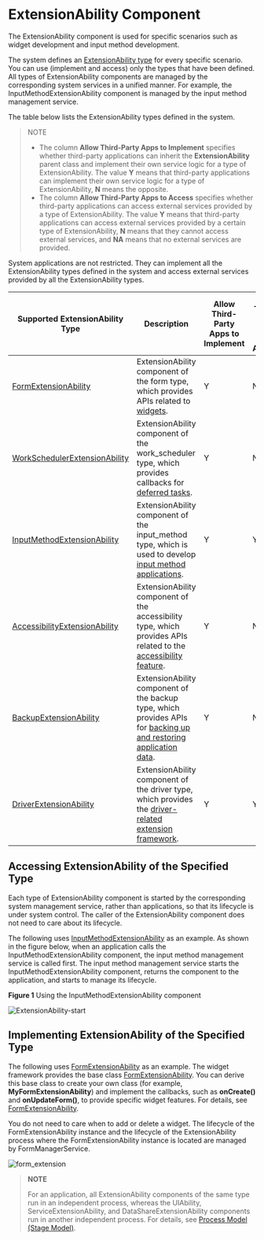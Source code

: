# ExtensionAbility Component


The ExtensionAbility component is used for specific scenarios such as widget development and input method development.


The system defines an [ExtensionAbility type](../reference/apis-ability-kit/js-apis-bundleManager.md#extensionabilitytype) for every specific scenario. You can use (implement and access) only the types that have been defined. All types of ExtensionAbility components are managed by the corresponding system services in a unified manner. For example, the InputMethodExtensionAbility component is managed by the input method management service.

The table below lists the ExtensionAbility types defined in the system.

> NOTE
> 
> - The column **Allow Third-Party Apps to Implement** specifies whether third-party applications can inherit the **ExtensionAbility** parent class and implement their own service logic for a type of ExtensionAbility. The value **Y** means that third-party applications can implement their own service logic for a type of ExtensionAbility, **N** means the opposite.
> - The column **Allow Third-Party Apps to Access** specifies whether third-party applications can access external services provided by a type of ExtensionAbility. The value **Y** means that third-party applications can access external services provided by a certain type of ExtensionAbility, **N** means that they cannot access external services, and **NA** means that no external services are provided.

System applications are not restricted. They can implement all the ExtensionAbility types defined in the system and access external services provided by all the ExtensionAbility types.

| Supported ExtensionAbility Type                | Description| Allow Third-Party Apps to Implement                 | Allow Third-Party Apps to Access                                                |
| ------------------------ | -------- | ------------------------------------------------------------ | ------------------------------------------------------------ |
| [FormExtensionAbility](../reference/apis-form-kit/js-apis-app-form-formExtensionAbility.md)                 | ExtensionAbility component of the form type, which provides APIs related to [widgets](../form/formkit-overview.md).     | Y | N |
| [WorkSchedulerExtensionAbility](../reference/apis-backgroundtasks-kit/js-apis-WorkSchedulerExtensionAbility.md) | ExtensionAbility component of the work_scheduler type, which provides callbacks for [deferred tasks](../task-management/work-scheduler.md).     | Y | NA |
| [InputMethodExtensionAbility](../reference/apis-ime-kit/js-apis-inputmethod.md) | ExtensionAbility component of the input_method type, which is used to develop [input method applications](../inputmethod/ime-kit-intro.md).     | Y | Y |
| [AccessibilityExtensionAbility](../reference/apis-accessibility-kit/js-apis-application-accessibilityExtensionAbility.md) | ExtensionAbility component of the accessibility type, which provides APIs related to the [accessibility feature](../accessibility/accessibilityKit.md).     | Y | NA |
| [BackupExtensionAbility](../reference/apis-core-file-kit/js-apis-application-backupExtensionAbility.md) | ExtensionAbility component of the backup type, which provides APIs for [backing up and restoring application data](../file-management/app-file-backup-overview.md).     | Y | NA |
| [DriverExtensionAbility](../reference/apis-driverdevelopment-kit/js-apis-app-ability-driverExtensionAbility.md)            | ExtensionAbility component of the driver type, which provides the [driver-related extension framework](driverextensionability.md).     | Y | Y |



## Accessing ExtensionAbility of the Specified Type

Each type of ExtensionAbility component is started by the corresponding system management service, rather than applications, so that its lifecycle is under system control. The caller of the ExtensionAbility component does not need to care about its lifecycle.

  The following uses [InputMethodExtensionAbility](../reference/apis-ime-kit/js-apis-inputmethod.md) as an example. As shown in the figure below, when an application calls the InputMethodExtensionAbility component, the input method management service is called first. The input method management service starts the InputMethodExtensionAbility component, returns the component to the application, and starts to manage its lifecycle.

**Figure 1** Using the InputMethodExtensionAbility component

![ExtensionAbility-start](figures/ExtensionAbility-start.png)


## Implementing ExtensionAbility of the Specified Type

The following uses [FormExtensionAbility](../reference/apis-form-kit/js-apis-app-form-formExtensionAbility.md) as an example. The widget framework provides the base class [FormExtensionAbility](../reference/apis-form-kit/js-apis-app-form-formExtensionAbility.md). You can derive this base class to create your own class (for example, **MyFormExtensionAbility**) and implement the callbacks, such as **onCreate()** and **onUpdateForm()**, to provide specific widget features. For details, see [FormExtensionAbility](../form/formkit-overview.md).

You do not need to care when to add or delete a widget. The lifecycle of the FormExtensionAbility instance and the lifecycle of the ExtensionAbility process where the FormExtensionAbility instance is located are managed by FormManagerService.

![form_extension](figures/form_extension.png)


> **NOTE**
>
> For an application, all ExtensionAbility components of the same type run in an independent process, whereas the UIAbility, ServiceExtensionAbility, and DataShareExtensionAbility components run in another independent process. For details, see [Process Model (Stage Model)](process-model-stage.md).
